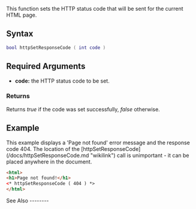 This function sets the HTTP status code that will be sent for the current HTML page.

Syntax
------

``` lua
bool httpSetResponseCode ( int code )
```

Required Arguments
------------------

-   **code:** the HTTP status code to be set.

### Returns

Returns *true* if the code was set successfully, *false* otherwise.

Example
-------

<section name="Server/HTTP" class="http" show="true">
This example displays a 'Page not found' error message and the response code 404. The location of the [httpSetResponseCode](/docs/httpSetResponseCode.md "wikilink") call is unimportant - it can be placed anywhere in the document.

``` html
<html>
<h1>Page not found!</h1>
<* httpSetResponseCode ( 404 ) *>
</html>
```

</section>
See Also
--------
